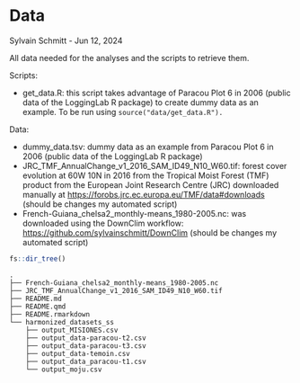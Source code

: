# Data
Sylvain Schmitt -
Jun 12, 2024

All data needed for the analyses and the scripts to retrieve them.

Scripts:

- get_data.R: this script takes advantage of Paracou Plot 6 in 2006
  (public data of the LoggingLab R package) to create dummy data as an
  example. To be run using `source("data/get_data.R").`

Data:

- dummy_data.tsv: dummy data as an example from Paracou Plot 6 in 2006
  (public data of the LoggingLab R package)
- JRC_TMF_AnnualChange_v1_2016_SAM_ID49_N10_W60.tif: forest cover
  evolution at 60W 10N in 2016 from the Tropical Moist Forest (TMF)
  product from the European Joint Research Centre (JRC) downloaded
  manually at <https://forobs.jrc.ec.europa.eu/TMF/data#downloads>
  (should be changes my automated script)
- French-Guiana_chelsa2_monthly-means_1980-2005.nc: was downloaded using
  the DownClim workflow: <https://github.com/sylvainschmitt/DownClim>
  (should be changes my automated script)

``` r
fs::dir_tree()
```

    .
    ├── French-Guiana_chelsa2_monthly-means_1980-2005.nc
    ├── JRC_TMF_AnnualChange_v1_2016_SAM_ID49_N10_W60.tif
    ├── README.md
    ├── README.qmd
    ├── README.rmarkdown
    └── harmonized_datasets_ss
        ├── output_MISIONES.csv
        ├── output_data-paracou-t2.csv
        ├── output_data-paracou-t3.csv
        ├── output_data-temoin.csv
        ├── output_data_paracou-t1.csv
        └── output_moju.csv
